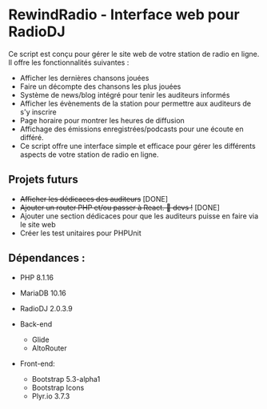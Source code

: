 # RewindRadio - Interface web pour RadioDJ

Ce script est conçu pour gérer le site web de votre station de radio en ligne. Il offre les fonctionnalités suivantes :

- Afficher les dernières chansons jouées
- Faire un décompte des chansons les plus jouées
- Système de news/blog intégré pour tenir les auditeurs informés
- Afficher les évènements de la station pour permettre aux auditeurs de s'y inscrire
- Page horaire pour montrer les heures de diffusion
- Affichage des émissions enregistrées/podcasts pour une écoute en différé.
- Ce script offre une interface simple et efficace pour gérer les différents aspects de votre station de radio en ligne.

## Projets futurs

- ~~Afficher les dédicaces des auditeurs~~ [DONE]
- ~~Ajouter un router PHP et/ou passer à React. :wave: devs !~~ [DONE]
- Ajouter une section dédicaces pour que les auditeurs puisse en faire via le site web
- Créer les test unitaires pour PHPUnit

## Dépendances :

- PHP 8.1.16
- MariaDB 10.16
- RadioDJ 2.0.3.9

- Back-end
  - Glide
  - AltoRouter
- Front-end:
  - Bootstrap 5.3-alpha1
  - Bootstrap Icons
  - Plyr.io 3.7.3
